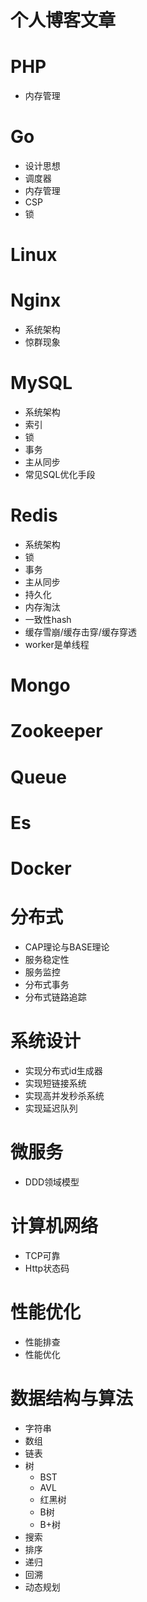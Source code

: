 # 个人博客文章

# PHP

- 内存管理

# Go 

- 设计思想
- 调度器 
- 内存管理 
- CSP
- 锁

# Linux


# Nginx

- 系统架构
- 惊群现象


# MySQL

- 系统架构
- 索引
- 锁
- 事务
- 主从同步
- 常见SQL优化手段

# Redis

- 系统架构
- 锁
- 事务
- 主从同步
- 持久化
- 内存淘汰
- 一致性hash
- 缓存雪崩/缓存击穿/缓存穿透
- worker是单线程

# Mongo


# Zookeeper


# Queue


# Es


# Docker


# 分布式

- CAP理论与BASE理论
- 服务稳定性
- 服务监控
- 分布式事务
- 分布式链路追踪

# 系统设计

- 实现分布式id生成器
- 实现短链接系统
- 实现高并发秒杀系统
- 实现延迟队列

# 微服务

- DDD领域模型

# 计算机网络

- TCP可靠
- Http状态码

# 性能优化

- 性能排查
- 性能优化 

# 数据结构与算法

- 字符串
- 数组
- 链表
- 树
    + BST
    + AVL
    + 红黑树
    + B树
    + B+树
- 搜索
- 排序
- 递归
- 回溯
- 动态规划
